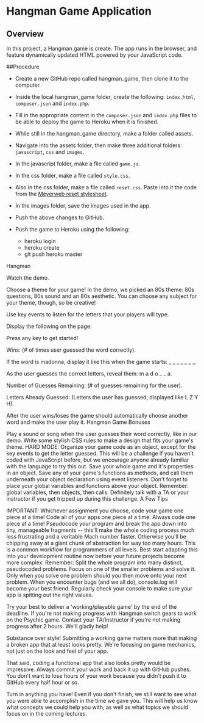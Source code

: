 # Hangman Game Application

## Overview

In this project, a Hangman game is create. The app runs in the browser, and feature dynamically updated HTML powered by your JavaScript code.

##Procedure

* Create a new GitHub repo called hangman_game, then clone it to the computer.

* Inside the local hangman_game folder, create the following: ```index.html```, ```composer.json``` and ```index.php```.

* Fill in the appropriate content in the ```composer.json``` and ```index.php``` files to be able to deploy the game to Heroku when it is finished.

* While still in the hangman_game directory, make a folder called assets.

* Navigate into the assets folder, then make three additional folders: ```javascript```, ```css``` and ```images```.

* In the javascript folder, make a file called ```game.js```.

* In the css folder, make a file called ```style.css```.

* Also in the css folder, make a file called ```reset.css```. Paste into it the code from the [Meyerweb reset stylesheet](http://cssreset.com/scripts/eric-meyer-reset-css/).
* In the images folder, save the images used in the app.

* Push the above changes to GitHub.

* Push the game to Heroku using the following:
  * heroku login
  * heroku create
  * git push heroku master

Hangman

Watch the demo.

Choose a theme for your game! In the demo, we picked an 80s theme: 80s questions, 80s sound and an 80s aesthetic. You can choose any subject for your theme, though, so be creative!

Use key events to listen for the letters that your players will type.

Display the following on the page:

Press any key to get started!

Wins: (# of times user guessed the word correctly).

If the word is madonna, display it like this when the game starts: _ _ _ _ _ _ _.

As the user guesses the correct letters, reveal them: m a d o _ _ a.

Number of Guesses Remaining: (# of guesses remaining for the user).

Letters Already Guessed: (Letters the user has guessed, displayed like L Z Y H).

After the user wins/loses the game should automatically choose another word and make the user play it.
Hangman Game Bonuses

Play a sound or song when the user guesses their word correctly, like in our demo.
Write some stylish CSS rules to make a design that fits your game's theme.
HARD MODE: Organize your game code as an object, except for the key events to get the letter guessed. This will be a challenge if you haven't coded with JavaScript before, but we encourage anyone already familiar with the language to try this out.
Save your whole game and it's properties in an object.
Save any of your game's functions as methods, and call them underneath your object declaration using event listeners.
Don't forget to place your global variables and functions above your object.
Remember: global variables, then objects, then calls.
Definitely talk with a TA or your instructor if you get tripped up during this challenge.
A Few Tips

IMPORTANT: Whichever assignment you choose, code your game one piece at a time! Code all of your apps one piece at a time. Always code one piece at a time!
Pseudocode your program and break the app down into tiny, manageable fragments -- this'll make the whole coding process much less frustrating and a veritable Mach number faster. Otherwise you'll be chipping away at a giant chunk of abstraction for way too many hours.
This is a common workflow for programmers of all levels. Best start adapting this into your development routine now before your future projects become more complex.
Remember:
Split the whole program into many distinct, pseudocoded problems.
Focus on one of the smaller problems and solve it.
Only when you solve one problem should you then move onto your next problem.
When you encounter bugs (and we all do), console.log will become your best friend. Regularly check your console to make sure your app is spitting out the right values.

Try your best to deliver a 'working/playable game' by the end of the deadline. If you're not making progress with Hangman switch gears to work on the Psychic game. Contact your TA/Instructor if you're not making progress after 2 hours. We'll gladly help!

Substance over style! Submitting a working game matters more that making a broken app that at least looks pretty. We're focusing on game mechanics, not just on the look and feel of your app.

That said, coding a functional app that also looks pretty would be impressive.
Always commit your work and back it up with GitHub pushes. You don't want to lose hours of your work because you didn't push it to GitHub every half hour or so.

Turn in anything you have! Even if you don't finish, we still want to see what you were able to accomplish in the time we gave you. This will help us know what concepts we could help you with, as well as what topics we should focus on in the coming lectures.